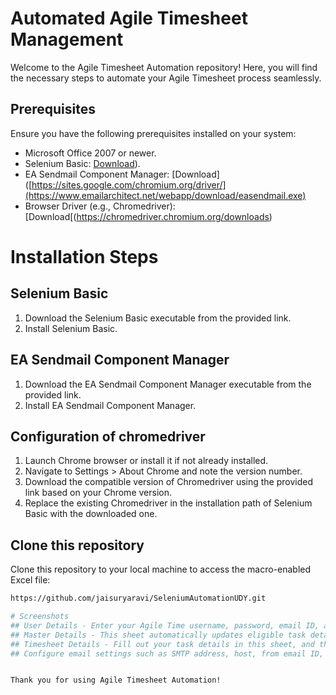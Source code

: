 # Automated Agile Timesheet Management

Welcome to the Agile Timesheet Automation repository! Here, you will find the necessary steps to automate your Agile Timesheet process seamlessly.

## Prerequisites
Ensure you have the following prerequisites installed on your system:

- Microsoft Office 2007 or newer.
- Selenium Basic: [Download](https://github.com/florentbr/SeleniumBasic/releases/download/v2.0.9.0/SeleniumBasic-2.0.9.0.exe)).
- EA Sendmail Component Manager: [Download]([https://sites.google.com/chromium.org/driver/](https://www.emailarchitect.net/webapp/download/easendmail.exe)
- Browser Driver (e.g., Chromedriver): [Download[(https://chromedriver.chromium.org/downloads)

# Installation Steps

## Selenium Basic
1. Download the Selenium Basic executable from the provided link.
2. Install Selenium Basic.

## EA Sendmail Component Manager
1. Download the EA Sendmail Component Manager executable from the provided link.
2. Install EA Sendmail Component Manager.

## Configuration of chromedriver
1. Launch Chrome browser or install it if not already installed.
2. Navigate to Settings > About Chrome and note the version number.
3. Download the compatible version of Chromedriver using the provided link based on your Chrome version.
4. Replace the existing Chromedriver in the installation path of Selenium Basic with the downloaded one.

## Clone this repository

Clone this repository to your local machine to access the macro-enabled Excel file:

```bash
https://github.com/jaisuryaravi/SeleniumAutomationUDY.git

# Screenshots
## User Details - Enter your Agile Time username, password, email ID, and manager ID in the respective cells.
## Master Details - This sheet automatically updates eligible task details based on your Agile Time records when you click the "Update master data" button.
## Timesheet Details - Fill out your task details in this sheet, and the system will automatically update your timesheet in your Agile Time account when you click the "Upload timesheet" button.
## Configure email settings such as SMTP address, host, from email ID, subject, and body. Clicking the "Mail my Timesheet" button will automatically send an email to your specified email ID.


Thank you for using Agile Timesheet Automation!
